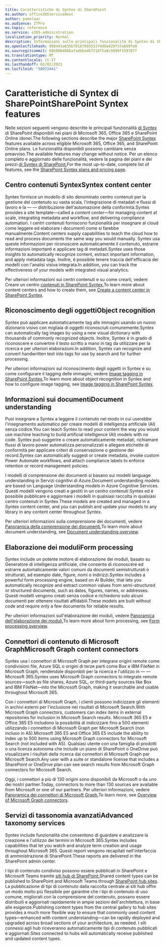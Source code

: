 ```yaml
---
title: Caratteristiche di Syntex di SharePoint
ms.author: office365servicedesc
author: pamelaar
ms.audience: ITPro
ms.topic: reference
ms.service: o365-administration
localization_priority: Normal
description: Informazioni sulle principali funzionalità di Syntex di SharePoint disponibili nei piani di Microsoft 365, Office 365 e SharePoint Online idonei.
ms.openlocfilehash: 998443a635b7816705553374d8a029f37a669fe0
ms.sourcegitcommit: 68b900488bafad6be4b7216f5a8c5899f159707f
ms.translationtype: MT
ms.contentlocale: it-IT
ms.lasthandoff: 02/02/2021
ms.locfileid: "50072441"
---
```

# <a name="sharepoint-syntex-features"></a><span data-ttu-id="21bca-103">Caratteristiche di Syntex di SharePoint</span><span class="sxs-lookup"><span data-stu-id="21bca-103">SharePoint Syntex features</span></span> 

<span data-ttu-id="21bca-104">Nelle sezioni seguenti vengono descritte le principali funzionalità [di Syntex](sharepoint-syntex-service-description.md) di SharePoint disponibili nei piani di Microsoft 365, Office 365 e SharePoint Online idonei.</span><span class="sxs-lookup"><span data-stu-id="21bca-104">The following sections describe the major [SharePoint Syntex](sharepoint-syntex-service-description.md) features available across eligible Microsoft 365, Office 365, and SharePoint Online plans.</span></span> <span data-ttu-id="21bca-105">Le funzionalità disponibili possono cambiare senza preavviso.</span><span class="sxs-lookup"><span data-stu-id="21bca-105">The available features may change without notice.</span></span> <span data-ttu-id="21bca-106">Per un elenco completo e aggiornato delle funzionalità, vedere la pagina dei piani e dei prezzi [di Syntex di SharePoint.](https://www.microsoft.com/microsoft-365/enterprise/sharepoint-syntex)</span><span class="sxs-lookup"><span data-stu-id="21bca-106">For the most up-to-date, complete list of features, see the [SharePoint Syntex plans and pricing page](https://www.microsoft.com/microsoft-365/enterprise/sharepoint-syntex).</span></span>

## <a name="syntex-content-center"></a><span data-ttu-id="21bca-107">Centro contenuti Syntex</span><span class="sxs-lookup"><span data-stu-id="21bca-107">Syntex content center</span></span>

<span data-ttu-id="21bca-108">Syntex fornisce un modello di sito denominato centro contenuti per la gestione del contenuto su vasta scala, l'integrazione di metadati e flussi di lavoro e la &mdash;  &mdash; distribuzione dell'automazione della conformità.</span><span class="sxs-lookup"><span data-stu-id="21bca-108">Syntex provides a site template&mdash;called a *content center*&mdash;for managing content at scale, integrating metadata and workflow, and delivering compliance automation.</span></span> <span data-ttu-id="21bca-109">I centri contenuti forniscono funzionalità per insegnare al cloud come leggere ed elaborare i documenti come si farebbe manualmente.</span><span class="sxs-lookup"><span data-stu-id="21bca-109">Content centers supply capabilities to teach the cloud how to read and process documents the same way you would manually.</span></span> <span data-ttu-id="21bca-110">Syntex usa queste informazioni per riconoscere automaticamente il contenuto, estrarre informazioni importanti e applicare tag di metadati.</span><span class="sxs-lookup"><span data-stu-id="21bca-110">Syntex uses those insights to automatically recognize content, extract important information, and apply metadata tags.</span></span> <span data-ttu-id="21bca-111">Inoltre, è possibile tenere traccia dell'efficacia dei modelli con l'analisi visiva integrata.</span><span class="sxs-lookup"><span data-stu-id="21bca-111">In addition, you can track the effectiveness of your models with integrated visual analytics.</span></span>

<span data-ttu-id="21bca-112">Per ulteriori informazioni sui centri contenuti e su come crearli, vedere Creare un centro [contenuti in SharePoint Syntex.](/microsoft-365/contentunderstanding/create-a-content-center)</span><span class="sxs-lookup"><span data-stu-id="21bca-112">To learn more about content centers and how to create them, see [Create a content center in SharePoint Syntex](/microsoft-365/contentunderstanding/create-a-content-center).</span></span>

## <a name="object-recognition"></a><span data-ttu-id="21bca-113">Riconoscimento degli oggetti</span><span class="sxs-lookup"><span data-stu-id="21bca-113">Object recognition</span></span>

<span data-ttu-id="21bca-114">Syntex può applicare automaticamente tag alle immagini usando un nuovo dizionario visivo con migliaia di oggetti riconosciuti comunemente.</span><span class="sxs-lookup"><span data-stu-id="21bca-114">Syntex can automatically tag images by using a new visual dictionary with thousands of commonly recognized objects.</span></span> <span data-ttu-id="21bca-115">Inoltre, Syntex è in grado di riconoscere e convertire il testo scritto a mano in tag da utilizzare per la ricerca e per ulteriori elaborazioni.</span><span class="sxs-lookup"><span data-stu-id="21bca-115">In addition, Syntex can recognize and convert handwritten text into tags for use by search and for further processing.</span></span>

<span data-ttu-id="21bca-116">Per ulteriori informazioni sul riconoscimento degli oggetti in Syntex e su come configurare il tagging delle immagini, vedere [Image tagging in SharePoint Syntex.](/microsoft-365/contentunderstanding/image-tagging)</span><span class="sxs-lookup"><span data-stu-id="21bca-116">To learn more about object recognition in Syntex and how to configure image tagging, see [Image tagging in SharePoint Syntex](/microsoft-365/contentunderstanding/image-tagging).</span></span>

## <a name="document-understanding"></a><span data-ttu-id="21bca-117">Informazioni sui documenti</span><span class="sxs-lookup"><span data-stu-id="21bca-117">Document understanding</span></span>

<span data-ttu-id="21bca-118">Puoi insegnare a Syntex a leggere il contenuto nel modo in cui userebbe l'insegnamento automatico per creare modelli di intelligenza artificiale (AI) senza codice.</span><span class="sxs-lookup"><span data-stu-id="21bca-118">You can teach Syntex to read your content the way you would use machine teaching to build artificial intelligence (AI) models with no code.</span></span> <span data-ttu-id="21bca-119">Syntex può suggerire o creare automaticamente metadati, richiamare flussi di lavoro power automatizza personalizzati e allegare etichette di conformità per applicare criteri di conservazione o gestione dei record.</span><span class="sxs-lookup"><span data-stu-id="21bca-119">Syntex can automatically suggest or create metadata, invoke custom Power Automate workflows, and attach compliance labels to enforce retention or record management policies.</span></span>

<span data-ttu-id="21bca-120">I modelli di comprensione dei documenti si basano sui modelli language understanding in Servizi cognitivi di Azure.</span><span class="sxs-lookup"><span data-stu-id="21bca-120">Document understanding models are based on Language Understanding models in Azure Cognitive Services.</span></span> <span data-ttu-id="21bca-121">Questi modelli vengono creati e gestiti in un centro contenuti Syntex ed è possibile pubblicare e aggiornare i modelli in qualsiasi raccolta in qualsiasi centro contenuti in Syntex.</span><span class="sxs-lookup"><span data-stu-id="21bca-121">These models are created and managed in a Syntex content center, and you can publish and update your models to any library in any content center throughout Syntex.</span></span>

<span data-ttu-id="21bca-122">Per ulteriori informazioni sulla comprensione dei documenti, vedere [Panoramica della comprensione dei documenti.](/microsoft-365/contentunderstanding/document-understanding-overview)</span><span class="sxs-lookup"><span data-stu-id="21bca-122">To learn more about document understanding, see [Document understanding overview](/microsoft-365/contentunderstanding/document-understanding-overview).</span></span>

## <a name="form-processing"></a><span data-ttu-id="21bca-123">Elaborazione dei moduli</span><span class="sxs-lookup"><span data-stu-id="21bca-123">Form processing</span></span>

<span data-ttu-id="21bca-124">Syntex include un potente motore di elaborazione dei moduli, basato su Generatore di intelligenza artificiale, che consente di riconoscere ed estrarre automaticamente valori comuni da documenti semistrutturati o strutturati, ad esempio date, figure, nomi o indirizzi.</span><span class="sxs-lookup"><span data-stu-id="21bca-124">Syntex includes a powerful form processing engine, based on AI Builder, that lets you automatically recognize and extract common values from semi-structured or structured documents, such as dates, figures, names, or addresses.</span></span> <span data-ttu-id="21bca-125">Questi modelli vengono creati senza codice e richiedono solo alcuni documenti per ottenere risultati affidabili.</span><span class="sxs-lookup"><span data-stu-id="21bca-125">These models are built without code and require only a few documents for reliable results.</span></span>

<span data-ttu-id="21bca-126">Per ulteriori informazioni sull'elaborazione dei moduli, vedere [Panoramica dell'elaborazione dei moduli.](/microsoft-365/contentunderstanding/form-processing-overview)</span><span class="sxs-lookup"><span data-stu-id="21bca-126">To learn more about form processing, see [Form processing overview](/microsoft-365/contentunderstanding/form-processing-overview).</span></span>

## <a name="microsoft-graph-content-connectors"></a><span data-ttu-id="21bca-127">Connettori di contenuto di Microsoft Graph</span><span class="sxs-lookup"><span data-stu-id="21bca-127">Microsoft Graph content connectors</span></span>

<span data-ttu-id="21bca-128">Syntex usa i connettori di Microsoft Graph per integrare origini remote come condivisioni file, Azure SQL o origini di terze parti come Box e IBM FileNet in Microsoft Graph, rendendole disponibili per la ricerca e l'utilizzo in &mdash; &mdash; Microsoft 365.</span><span class="sxs-lookup"><span data-stu-id="21bca-128">Syntex uses Microsoft Graph connectors to integrate remote sources&mdash;such as file shares, Azure SQL, or third-party sources like Box and IBM FileNet&mdash;into the Microsoft Graph, making it searchable and usable throughout Microsoft 365.</span></span>

<span data-ttu-id="21bca-129">Con i connettori di Microsoft Graph, i clienti possono indicizzare gli elementi in archivi esterni per l'inclusione nei risultati di Microsoft Search.</span><span class="sxs-lookup"><span data-stu-id="21bca-129">With Microsoft Graph connectors, customers can index items in external repositories for inclusion in Microsoft Search results.</span></span> <span data-ttu-id="21bca-130">Microsoft 365 E5 e Office 365 E5 includono la possibilità di indicizzare fino a 500 elementi utilizzando i connettori di Microsoft Graph per Microsoft Search (non incluso in A5).</span><span class="sxs-lookup"><span data-stu-id="21bca-130">Microsoft 365 E5 and Office 365 E5 include the ability to index up to 500 items using Microsoft Graph connectors for Microsoft Search (not included with A5).</span></span> <span data-ttu-id="21bca-131">Qualsiasi utente con una famiglia di prodotti o una licenza autonoma che include un piano di SharePoint o OneDrive può visualizzare i risultati della ricerca dai connettori di Microsoft Graph per Microsoft Search.</span><span class="sxs-lookup"><span data-stu-id="21bca-131">Any user with a suite or standalone license that includes a SharePoint or OneDrive plan can see search results from Microsoft Graph connectors for Microsoft Search.</span></span>

<span data-ttu-id="21bca-132">Oggi, i connettori a più di 130 origini sono disponibili da Microsoft o da uno dei nostri partner.</span><span class="sxs-lookup"><span data-stu-id="21bca-132">Today, connectors to more than 130 sources are available from Microsoft or one of our partners.</span></span> <span data-ttu-id="21bca-133">Per ulteriori informazioni, vedere [Panoramica dei connettori di Microsoft Graph.](https://aka.ms/iwantconnectors)</span><span class="sxs-lookup"><span data-stu-id="21bca-133">To learn more, see [Overview of Microsoft Graph connectors](https://aka.ms/iwantconnectors).</span></span>

## <a name="advanced-taxonomy-services"></a><span data-ttu-id="21bca-134">Servizi di tassonomia avanzati</span><span class="sxs-lookup"><span data-stu-id="21bca-134">Advanced taxonomy services</span></span>

<span data-ttu-id="21bca-135">Syntex include funzionalità che consentono di guardare e analizzare la creazione e l'utilizzo dei termini in Microsoft 365.</span><span class="sxs-lookup"><span data-stu-id="21bca-135">Syntex includes capabilities that let you watch and analyze term creation and usage throughout Microsoft 365.</span></span> <span data-ttu-id="21bca-136">Questi report vengono recapitati nell'interfaccia di amministrazione di SharePoint.</span><span class="sxs-lookup"><span data-stu-id="21bca-136">These reports are delivered in the SharePoint admin center.</span></span>

<span data-ttu-id="21bca-137">I tipi di contenuto condiviso possono essere pubblicati in SharePoint e Microsoft Teams tramite [siti hub di SharePoint.](/sharepoint/dev/features/hub-site/hub-site-overview)</span><span class="sxs-lookup"><span data-stu-id="21bca-137">Shared content types can be published to SharePoint and Microsoft Teams through [SharePoint hub sites](/sharepoint/dev/features/hub-site/hub-site-overview).</span></span> <span data-ttu-id="21bca-138">La pubblicazione di tipi di contenuto dalla raccolta centrale ai siti hub offre un modo molto più flessibile per garantire che i tipi di contenuto di uso comune, migliorati con la comprensione del contenuto, possano essere distribuiti e aggiornati rapidamente in ampie sezioni dell'architettura, in base alle esigenze.</span><span class="sxs-lookup"><span data-stu-id="21bca-138">Publishing content types from the central gallery to hub sites provides a much more flexible way to ensure that commonly used content types—enhanced with content understanding—can be rapidly deployed and upgraded across broad sections of your architecture, as needed.</span></span> <span data-ttu-id="21bca-139">I siti connessi agli hub riceveranno automaticamente tipi di contenuto pubblicati e aggiornati.</span><span class="sxs-lookup"><span data-stu-id="21bca-139">Sites connected to hubs will automatically receive published and updated content types.</span></span>
